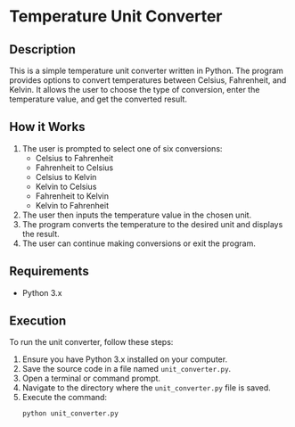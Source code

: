 # Temperature Unit Converter

## Description
This is a simple temperature unit converter written in Python. The program provides options to convert temperatures between Celsius, Fahrenheit, and Kelvin. It allows the user to choose the type of conversion, enter the temperature value, and get the converted result.

## How it Works
1. The user is prompted to select one of six conversions:
   - Celsius to Fahrenheit
   - Fahrenheit to Celsius
   - Celsius to Kelvin
   - Kelvin to Celsius
   - Fahrenheit to Kelvin
   - Kelvin to Fahrenheit
2. The user then inputs the temperature value in the chosen unit.
3. The program converts the temperature to the desired unit and displays the result.
4. The user can continue making conversions or exit the program.

## Requirements
- Python 3.x

## Execution
To run the unit converter, follow these steps:

1. Ensure you have Python 3.x installed on your computer.
2. Save the source code in a file named `unit_converter.py`.
3. Open a terminal or command prompt.
4. Navigate to the directory where the `unit_converter.py` file is saved.
5. Execute the command:
   ```bash
   python unit_converter.py
